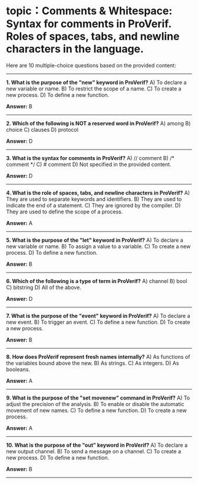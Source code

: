 # topic：Comments & Whitespace: Syntax for comments in ProVerif. Roles of spaces, tabs, and newline characters in the language.

Here are 10 multiple-choice questions based on the provided content:

---
**1. What is the purpose of the "new" keyword in ProVerif?**
A) To declare a new variable or name.
B) To restrict the scope of a name.
C) To create a new process.
D) To define a new function.

**Answer:** B

---
**2. Which of the following is NOT a reserved word in ProVerif?**
A) among
B) choice
C) clauses
D) protocol

**Answer:** D

---
**3. What is the syntax for comments in ProVerif?**
A) // comment
B) /* comment */
C) # comment
D) Not specified in the provided content.

**Answer:** D

---
**4. What is the role of spaces, tabs, and newline characters in ProVerif?**
A) They are used to separate keywords and identifiers.
B) They are used to indicate the end of a statement.
C) They are ignored by the compiler.
D) They are used to define the scope of a process.

**Answer:** A

---
**5. What is the purpose of the "let" keyword in ProVerif?**
A) To declare a new variable or name.
B) To assign a value to a variable.
C) To create a new process.
D) To define a new function.

**Answer:** B

---
**6. Which of the following is a type of term in ProVerif?**
A) channel
B) bool
C) bitstring
D) All of the above.

**Answer:** D

---
**7. What is the purpose of the "event" keyword in ProVerif?**
A) To declare a new event.
B) To trigger an event.
C) To define a new function.
D) To create a new process.

**Answer:** B

---
**8. How does ProVerif represent fresh names internally?**
A) As functions of the variables bound above the new.
B) As strings.
C) As integers.
D) As booleans.

**Answer:** A

---
**9. What is the purpose of the "set movenew" command in ProVerif?**
A) To adjust the precision of the analysis.
B) To enable or disable the automatic movement of new names.
C) To define a new function.
D) To create a new process.

**Answer:** A

---
**10. What is the purpose of the "out" keyword in ProVerif?**
A) To declare a new output channel.
B) To send a message on a channel.
C) To create a new process.
D) To define a new function.

**Answer:** B

---